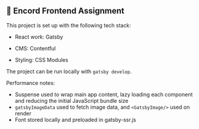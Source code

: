 ## 🚀 Encord Frontend Assignment

This project is set up with the following tech stack:

- React work: Gatsby

- CMS: Contentful

- Styling: CSS Modules

The project can be run locally with `gatsby develop`.

Performance notes:
- Suspense used to wrap main app content, lazy loading each component and reducing the initial JavaScript bundle size
- `gatsbyImageData` used to fetch image data, and `<GatsbyImage/>` used on render
- Font stored locally and preloaded in gatsby-ssr.js
